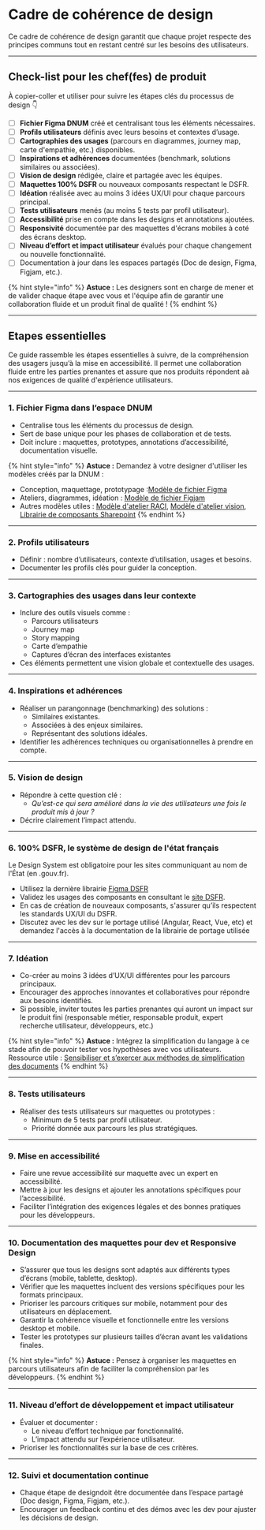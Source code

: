 # Cadre de cohérence de design

Ce cadre de cohérence de design garantit que chaque projet respecte des principes communs tout en restant centré sur les besoins des utilisateurs. 

---

## Check-list pour les chef(fes) de produit

À copier-coller et utiliser pour suivre les étapes clés du processus de design 👇

- [ ] **Fichier Figma DNUM** créé et centralisant tous les éléments nécessaires.
- [ ] **Profils utilisateurs** définis avec leurs besoins et contextes d’usage.
- [ ] **Cartographies des usages** (parcours en diagrammes, journey map, carte d'empathie, etc.) disponibles.
- [ ] **Inspirations et adhérences** documentées (benchmark, solutions similaires ou associées).
- [ ] **Vision de design** rédigée, claire et partagée avec les équipes.
- [ ] **Maquettes 100% DSFR** ou nouveaux composants respectant le DSFR.
- [ ] **Idéation** réalisée avec au moins 3 idées UX/UI pour chaque parcours principal.
- [ ] **Tests utilisateurs** menés (au moins 5 tests par profil utilisateur).
- [ ] **Accessibilité** prise en compte dans les designs et annotations ajoutées.
- [ ] **Responsivité** documentée par des maquettes d'écrans mobiles à coté des écrans desktop.
- [ ] **Niveau d’effort et impact utilisateur** évalués pour chaque changement ou nouvelle fonctionnalité.
- [ ] Documentation à jour dans les espaces partagés (Doc de design, Figma, Figjam, etc.).

{% hint style="info" %}
**Astuce :** Les designers sont en charge de mener et de valider chaque étape avec vous et l'équipe afin de garantir une collaboration fluide et un produit final de qualité !
{% endhint %}


---

## Etapes essentielles

Ce guide rassemble les étapes essentielles à suivre, de la compréhension des usagers jusqu’à la mise en accessibilité. Il permet une collaboration fluide entre les parties prenantes et assure que nos produits répondent aà nos exigences de qualité d'expérience utilisateurs. 

---

### 1. **Fichier Figma dans l’espace DNUM**
- Centralise tous les éléments du processus de design.
- Sert de base unique pour les phases de collaboration et de tests.
- Doit inclure : maquettes, prototypes, annotations d’accessibilité, documentation visuelle.

{% hint style="info" %}
**Astuce :** Demandez à votre designer d'utiliser les modèles créés par la DNUM :
* Conception, maquettage, prototypage :[Modèle de fichier Figma](https://www.figma.com/design/XMBYkb0Yfgf5Xwus7Qqi4F/Mod%C3%A8le-Figma?m=auto&t=4yobmo0a54wCxCct-6)
* Ateliers, diagrammes, idéation : [Modèle de fichier Figjam](https://www.figma.com/board/etgOPbk0hSxLYYWNM6XAJ0/Mod%C3%A8le---Fiichier-Figjam?t=irWaNRhEZf6oeXR3-6)
* Autres modèles utiles : [Modèle d'atelier RACI](https://www.figma.com/board/s9HzWSaD1LE7x84QUlN0EJ/Mod%C3%A8le---Atelier-RACI?t=irWaNRhEZf6oeXR3-6), [Modèle d'atelier vision](https://www.figma.com/board/ti4nGxJl3va5N67vhARvQJ/Mod%C3%A8le---Atelier-vision-et-besoins-produit?t=irWaNRhEZf6oeXR3-6), [Librairie de composants Sharepoint](https://www.figma.com/design/G6JxOLI7zE4BHcmwvMZDSH/SharePoint-Web-UI-Kit-(Community)?m=auto&t=irWaNRhEZf6oeXR3-6)
{% endhint %}

---

### 2. **Profils utilisateurs**
- Définir : nombre d’utilisateurs, contexte d’utilisation, usages et besoins.
- Documenter les profils clés pour guider la conception.

---

### 3. **Cartographies des usages dans leur contexte**
- Inclure des outils visuels comme :
  - Parcours utilisateurs
  - Journey map
  - Story mapping
  - Carte d’empathie
  - Captures d’écran des interfaces existantes
- Ces éléments permettent une vision globale et contextuelle des usages.

---

### 4. **Inspirations et adhérences**
- Réaliser un parangonnage (benchmarking) des solutions :
  - Similaires existantes.
  - Associées à des enjeux similaires.
  - Représentant des solutions idéales.
- Identifier les adhérences techniques ou organisationnelles à prendre en compte.

---

### 5. **Vision de design**
- Répondre à cette question clé :
  - *Qu’est-ce qui sera amélioré dans la vie des utilisateurs une fois le produit mis à jour ?*
- Décrire clairement l’impact attendu.

---

### 6. **100% DSFR, le système de design de l'état français**
Le Design System est obligatoire pour les sites communiquant au nom de l'État (en .gouv.fr).
- Utilisez la dernière librairie [Figma DSFR](https://www.figma.com/@gouvfr)
- Validez les usages des composants en consultant le [site DSFR](https://www.systeme-de-design.gouv.fr/composants-et-modeles).
- En cas de création de nouveaux composants, s'assurer qu’ils respectent les standards UX/UI du DSFR.
- Discutez avec les dev sur le portage utilisé (Angular, React, Vue, etc) et demandez l'accès à la documentation de la librairie de portage utilisée

---

### 7. **Idéation**
- Co-créer au moins 3 idées d’UX/UI différentes pour les parcours principaux.
- Encourager des approches innovantes et collaboratives pour répondre aux besoins identifiés.
- Si possible, inviter toutes les parties prenantes qui auront un impact sur le produit fini (responsable métier, responsable produit, expert recherche utilisateur, développeurs, etc.)

{% hint style="info" %}
**Astuce :** Intégrez la simplification du langage à ce stade afin de pouvoir tester vos hypothèses avec vos utilisateurs. Ressource utile : [Sensibiliser et s’exercer aux méthodes de simplification des documents](
https://www.modernisation.gouv.fr/outils-et-formations/simplifier-les-documents-administratifs#ConsidererUsager) 
{% endhint %}


---

### 8. **Tests utilisateurs**
- Réaliser des tests utilisateurs sur maquettes ou prototypes :
  - Minimum de 5 tests par profil utilisateur.
  - Priorité donnée aux parcours les plus stratégiques.

---

### 9. **Mise en accessibilité**
- Faire une revue accessibilité sur maquette avec un expert en accessibilité.
- Mettre à jour les designs et ajouter les annotations spécifiques pour l’accessibilité.
- Faciliter l’intégration des exigences légales et des bonnes pratiques pour les développeurs.

---

### 10. **Documentation des maquettes pour dev et Responsive Design**
- S’assurer que tous les designs sont adaptés aux différents types d’écrans (mobile, tablette, desktop).
- Vérifier que les maquettes incluent des versions spécifiques pour les formats principaux.
- Prioriser les parcours critiques sur mobile, notamment pour des utilisateurs en déplacement.
- Garantir la cohérence visuelle et fonctionnelle entre les versions desktop et mobile.
- Tester les prototypes sur plusieurs tailles d’écran avant les validations finales.

{% hint style="info" %}
**Astuce :** Pensez à organiser les maquettes en parcours utilisateurs afin de faciliter la compréhension par les développeurs. 
{% endhint %}

---

### 11. **Niveau d’effort de développement et impact utilisateur**
- Évaluer et documenter :
  - Le niveau d’effort technique par fonctionnalité.
  - L’impact attendu sur l’expérience utilisateur.
- Prioriser les fonctionnalités sur la base de ces critères.

---

### 12. **Suivi et documentation continue**
- Chaque étape de designdoit être documentée dans l’espace partagé (Doc design, Figma, Figjam, etc.).
- Encourager un feedback continu et des démos avec les dev pour ajuster les décisions de design.

